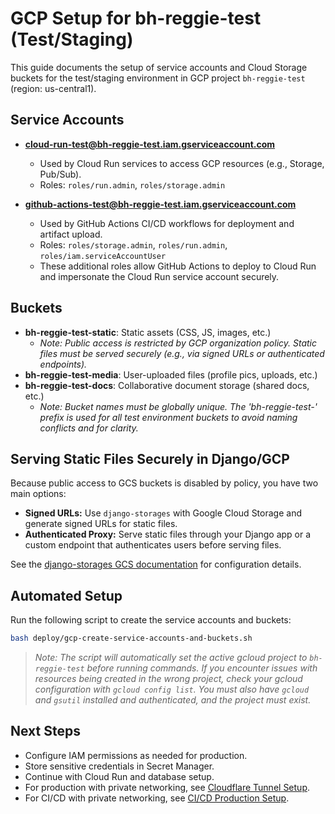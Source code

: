 # GCP Setup for bh-reggie-test (Test/Staging)

This guide documents the setup of service accounts and Cloud Storage buckets for the test/staging environment in GCP project `bh-reggie-test` (region: us-central1).

## Service Accounts

- **cloud-run-test@bh-reggie-test.iam.gserviceaccount.com**
  - Used by Cloud Run services to access GCP resources (e.g., Storage, Pub/Sub).
  - Roles: `roles/run.admin`, `roles/storage.admin`

- **github-actions-test@bh-reggie-test.iam.gserviceaccount.com**
  - Used by GitHub Actions CI/CD workflows for deployment and artifact upload.
  - Roles: `roles/storage.admin`, `roles/run.admin`, `roles/iam.serviceAccountUser`
  - These additional roles allow GitHub Actions to deploy to Cloud Run and impersonate the Cloud Run service account securely.

## Buckets

- **bh-reggie-test-static**: Static assets (CSS, JS, images, etc.)
  - _Note: Public access is restricted by GCP organization policy. Static files must be served securely (e.g., via signed URLs or authenticated endpoints)._
- **bh-reggie-test-media**: User-uploaded files (profile pics, uploads, etc.)
- **bh-reggie-test-docs**: Collaborative document storage (shared docs, etc.)
  - _Note: Bucket names must be globally unique. The 'bh-reggie-test-' prefix is used for all test environment buckets to avoid naming conflicts and for clarity._

## Serving Static Files Securely in Django/GCP

Because public access to GCS buckets is disabled by policy, you have two main options:
- **Signed URLs:** Use `django-storages` with Google Cloud Storage and generate signed URLs for static files.
- **Authenticated Proxy:** Serve static files through your Django app or a custom endpoint that authenticates users before serving files.

See the [django-storages GCS documentation](https://django-storages.readthedocs.io/en/latest/backends/gcloud.html) for configuration details.

## Automated Setup

Run the following script to create the service accounts and buckets:

```sh
bash deploy/gcp-create-service-accounts-and-buckets.sh
```

> _Note: The script will automatically set the active gcloud project to `bh-reggie-test` before running commands. If you encounter issues with resources being created in the wrong project, check your gcloud configuration with `gcloud config list`._
> _You must also have `gcloud` and `gsutil` installed and authenticated, and the project must exist._

## Next Steps
- Configure IAM permissions as needed for production.
- Store sensitive credentials in Secret Manager.
- Continue with Cloud Run and database setup.
- For production with private networking, see [Cloudflare Tunnel Setup](cloudflare-tunnel-setup.md).
- For CI/CD with private networking, see [CI/CD Production Setup](cicd-production-setup.md).
